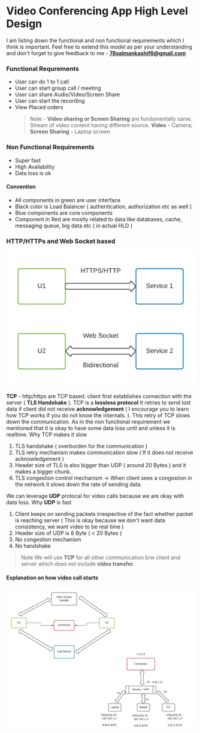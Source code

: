 # Video Conferencing App High Level Design

I am listing down the functional and non functional requirements which I think is important. Feel free to extend this model as per your understanding and don't forget to give feedback to me - **78salmankashif6@gmail.com**

### Functional Requrements

- User can do 1 to 1 call
- User can start group call / meeting
- User can share Audio/Video/Screen Share
- User can start the recording
- View Placed orders
  > Note - **Video sharing or Screen Sharing** are fundamentally same. Stream of video content having different source. **Video** - Camera; **Screen Sharing** - Laptop screen

### Non Functional Requirements

- Super fast
- High Availability
- Data loss is ok

#### Convention

- All components in green are user interface
- Black color is Load Balancer ( authentication, authorization etc as well )
- Blue components are core components
- Component in Red are mostly related to data like databases, cache, messaging queue, big data etc ( in actual HLD )

### HTTP/HTTPs and Web Socket based

![plot](./diagrams/http_websocket.png)

**TCP** - http/https are TCP based. client first establishes connection with the server ( **TLS Handshake** ). TCP is a **lossless protocol** It retries to send lost data if client did not receive **acknowledgement** ( I encourage you to learn how TCP works if you do not know the internals. ). This retry of TCP slows down the communication. As in the non functional requirement we mentioned that it is okay to have some data loss until and unless it is realtime.
Why TCP makes it slow

1. TLS handshake ( overburden for the communication )
2. TLS retry mechanism makes communication slow ( If it does not receive acknowledgement )
3. Header size of TLS is also bigger than UDP ( around 20 Bytes ) and it makes a bigger chunk.
4. TLS congestion control mechanism -> When client sees a congestion in the network it slows down the rate of sending data.

We can leverage **UDP** protocal for video calls because we are okay with data loss. Why **UDP** is fast

1. Client keeps on sending packets irrespective of the fact whether packet is reaching server ( This is okay because we don't want data consistency, we want video to be real time )
2. Header size of UDP is 8 Byte ( < 20 Bytes )
3. No congestion mechanism
4. No handshake

> Note We will use **TCP** for all other communication b/w client and server which does not include **video transfer**.

#### Explanation on how video call starts

![plot](./diagrams/connector.png)
